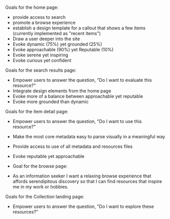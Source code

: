 Goals for the home page:
- provide access to search
- promote a browse experience
- establish a design template for a callout that shows a few items (currently implemented as "recent items")
- Draw a user deeper into the site
- Evoke dynamic (75%) yet grounded (25%)
- Evoke approachable (90%) yet Reputable (10%)
- Evoke serene yet inspiring
- Evoke curious yet confident

Goals for the search results page:
- Empower users to answer the question, "Do I want to evaluate this resource?"
- Integrate design elements from the home page
- Evoke more of a balance between approachable yet reputable
- Evoke more grounded than dynamic

Goals for the item detail page:
- Empower users to answer the question, "Do I want to use this resource?"
- Make the most core metadata easy to parse visually in a meaningful way
- Provide access to use of all metadata and resources files
- Evoke reputable yet approachable

- Goal for the browse page:
- As an information seeker I want a relaxing browse experience that affords serendipitous discovery so that I can find resources that inspire me in my work or hobbies.

Goals for the Collection landing page:
- Empower users to answer the question, "Do I want to explore these resources?"
